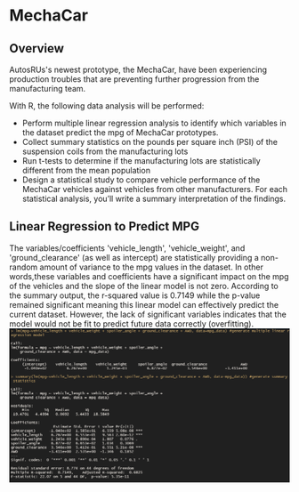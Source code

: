 # MechaCar

## Overview
AutosRUs's newest prototype, the MechaCar, have been experiencing production troubles that are preventing further progression from the manufacturing team. 

With R, the following data analysis will be performed:
- Perform multiple linear regression analysis to identify which variables in the dataset predict the mpg of MechaCar prototypes.
- Collect summary statistics on the pounds per square inch (PSI) of the suspension coils from the manufacturing lots
- Run t-tests to determine if the manufacturing lots are statistically different from the mean population
- Design a statistical study to compare vehicle performance of the MechaCar vehicles against vehicles from other manufacturers. For each statistical analysis, you’ll write a summary interpretation of the findings.

## Linear Regression to Predict MPG
The variables/coefficients 'vehicle_length', 'vehicle_weight', and 'ground_clearance' (as well as intercept) are statistically providing a non-random amount of variance to the mpg values in the dataset. In other words,these variables and coefficients have a significant impact on the mpg of the vehicles and the slope of the linear model is not zero. According to the summary output, the r-squared value is 0.7149 while the p-value remained significant meaning this linear model can effectively predict the current dataset.  However, the lack of significant variables indicates that the model would not be fit to predict future data correctly (overfitting).
![linear_reg_output](https://github.com/junepwk/MechaCar-statistical-analysis/blob/main/output/linear_reg_output.png)

